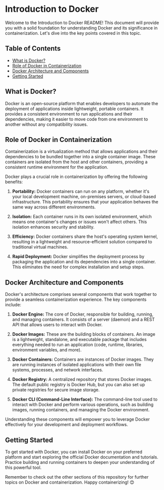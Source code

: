 # Introduction to Docker

Welcome to the Introduction to Docker README! This document will provide you with a solid foundation for understanding Docker and its significance in containerization. Let's dive into the key points covered in this topic.

## Table of Contents

- [What is Docker?](#what-is-docker)
- [Role of Docker in Containerization](#role-of-docker-in-containerization)
- [Docker Architecture and Components](#docker-architecture-and-components)
- [Getting Started](#getting-started)

## What is Docker?

Docker is an open-source platform that enables developers to automate the deployment of applications inside lightweight, portable containers. It provides a consistent environment to run applications and their dependencies, making it easier to move code from one environment to another without any compatibility issues.

## Role of Docker in Containerization

Containerization is a virtualization method that allows applications and their dependencies to be bundled together into a single container image. These containers are isolated from the host and other containers, providing a consistent runtime environment for the application.

Docker plays a crucial role in containerization by offering the following benefits:

1. **Portability:** Docker containers can run on any platform, whether it's your local development machine, on-premises servers, or cloud-based infrastructure. This portability ensures that your application behaves the same way across different environments.

2. **Isolation:** Each container runs in its own isolated environment, which means one container's changes or issues won't affect others. This isolation enhances security and stability.

3. **Efficiency:** Docker containers share the host's operating system kernel, resulting in a lightweight and resource-efficient solution compared to traditional virtual machines.

4. **Rapid Deployment:** Docker simplifies the deployment process by packaging the application and its dependencies into a single container. This eliminates the need for complex installation and setup steps.

## Docker Architecture and Components

Docker's architecture comprises several components that work together to provide a seamless containerization experience. The key components include:

1. **Docker Engine:** The core of Docker, responsible for building, running, and managing containers. It consists of a server (daemon) and a REST API that allows users to interact with Docker.

2. **Docker Images:** These are the building blocks of containers. An image is a lightweight, standalone, and executable package that includes everything needed to run an application (code, runtime, libraries, environment variables, and more).

3. **Docker Containers:** Containers are instances of Docker images. They are running instances of isolated applications with their own file systems, processes, and network interfaces.

4. **Docker Registry:** A centralized repository that stores Docker images. The default public registry is Docker Hub, but you can also set up private registries for secure image storage.

5. **Docker CLI (Command-Line Interface):** The command-line tool used to interact with Docker and perform various operations, such as building images, running containers, and managing the Docker environment.

Understanding these components will empower you to leverage Docker effectively for your development and deployment workflows.

## Getting Started

To get started with Docker, you can install Docker on your preferred platform and start exploring the official Docker documentation and tutorials. Practice building and running containers to deepen your understanding of this powerful tool.

Remember to check out the other sections of this repository for further topics on Docker and containerization. Happy containerizing! 😊
